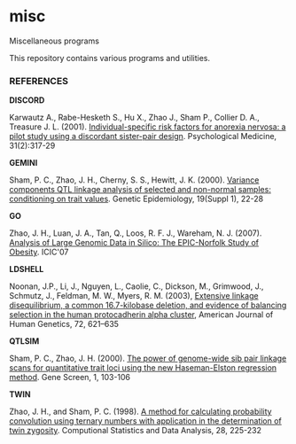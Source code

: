 # misc
Miscellaneous programs

This repository contains various programs and utilities.

### REFERENCES

**DISCORD**

Karwautz A., Rabe-Hesketh S., Hu X., Zhao J., Sham P., Collier D. A., Treasure J. L. (2001). [Individual-specific risk factors for anorexia nervosa: a pilot study using a discordant sister-pair design](https://jinghuazhao.github.io/paper/karwautz01.pdf). Psychological Medicine, 31(2):317-29


**GEMINI**

Sham, P. C., Zhao, J. H., Cherny, S. S., Hewitt, J. K. (2000). [Variance components QTL linkage analysis of selected and non-normal samples: conditioning on trait values](https://jinghuazhao.github.io/paper/ge00.pdf). Genetic Epidemiology, 19(Suppl 1), 22-28


**GO**

Zhao, J. H., Luan, J. A., Tan, Q., Loos, R. F. J., Wareham, N. J. (2007). [Analysis of Large Genomic Data in Silico: The EPIC-Norfolk Study of Obesity](https://github.com/jinghuazhao/GDCT/blob/master/doc/ICIC2007.pdf). ICIC'07


**LDSHELL**

Noonan, J.P., Li, J., Nguyen, L., Caolie, C., Dickson, M., Grimwood, J., Schmutz, J., Feldman, M. W., Myers, R. M.  (2003), [Extensive linkage disequilibrium, a common 16.7-kilobase deletion, and evidence of balancing selection in the human protocadherin alpha cluster](https://www.cell.com/ajhg/pdf/S0002-9297(07)60578-3.pdf), American Journal of Human Genetics, 72, 621–635


**QTLSIM**

Sham, P. C., Zhao, J. H. (2000). [The power of genome-wide sib pair linkage scans for quantitative trait loci using the new Haseman-Elston regression method](https://jinghuazhao.github.io/paper/gs00.pdf). Gene Screen, 1, 103-106

**TWIN**

Zhao, J. H., and Sham, P. C. (1998). [A method for calculating probability convolution using ternary numbers with application in the determination of twin zygosity](https://jinghuazhao.github.io/paper/csda98.pdf). Computional Statistics and Data Analysis, 28, 225-232
